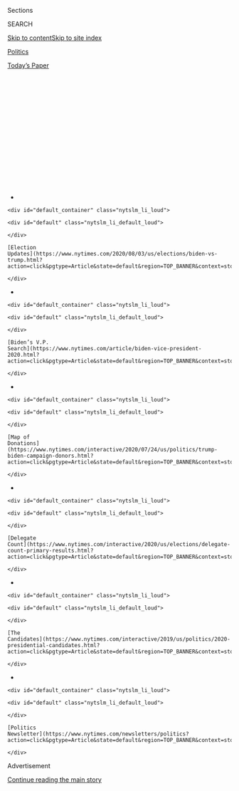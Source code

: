 <div id="app">

<div>

<div>

<div>

<div class="NYTAppHideMasthead css-1q2w90k e1suatyy0">

<div class="section css-ui9rw0 e1suatyy2">

<div class="css-eph4ug er09x8g0">

<div class="css-6n7j50">

</div>

<span class="css-1dv1kvn">Sections</span>

<div class="css-10488qs">

<span class="css-1dv1kvn">SEARCH</span>

</div>

[Skip to content](#site-content)[Skip to site
index](#site-index)

</div>

<div id="masthead-section-label" class="css-1wr3we4 eaxe0e00">

[Politics](https://www.nytimes.com/section/politics)

</div>

<div class="css-10698na e1huz5gh0">

</div>

</div>

<div id="masthead-bar-one" class="section hasLinks css-15hmgas e1csuq9d3">

<div class="css-uqyvli e1csuq9d0">

</div>

<div class="css-1uqjmks e1csuq9d1">

</div>

<div class="css-9e9ivx">

[](https://myaccount.nytimes.com/auth/login?response_type=cookie&client_id=vi)

</div>

<div class="css-1bvtpon e1csuq9d2">

[Today’s
Paper](https://www.nytimes.com/section/todayspaper)

</div>

</div>

</div>

</div>

<div data-aria-hidden="false">

<div id="site-content" data-role="main">

<div>

<div class="css-1aor85t" style="opacity:0.000000001;z-index:-1;visibility:hidden">

<div class="css-1hqnpie">

<div class="css-epjblv">

<span class="css-17xtcya">[Politics](/section/politics)</span><span class="css-x15j1o">|</span><span class="css-fwqvlz">He
Could Have Seen What Was Coming: Behind Trump’s Failure on the
Virus</span>

</div>

<div class="css-k008qs">

<div class="css-1iwv8en">

<span class="css-18z7m18"></span>

<div>

</div>

</div>

<span class="css-1n6z4y">https://nyti.ms/3ceNp5H</span>

<div class="css-1705lsu">

<div class="css-4xjgmj">

<div class="css-4skfbu" data-role="toolbar" data-aria-label="Social Media Share buttons, Save button, and Comments Panel with current comment count" data-testid="share-tools">

  - 
  - 
  - 
  - 
    
    <div class="css-6n7j50">
    
    </div>

  - 
  - 

</div>

</div>

</div>

</div>

</div>

</div>

<div id="NYT_TOP_BANNER_REGION" class="css-13pd83m">

<div>

<div id="styln-elections-notifications-menu" class="section interactive-content interactive-size-medium css-1edisqu">

<div class="css-17ih8de interactive-body">

<div class="nytslm_innerContainer" data-aria-live="polite">

<div class="nytslm_title">

</div>

  - 
    
    <div id="default_container" class="nytslm_li_loud">
    
    <div id="default" class="nytslm_li_default_loud">
    
    </div>
    
    [Election
    Updates](https://www.nytimes.com/2020/08/03/us/elections/biden-vs-trump.html?action=click&pgtype=Article&state=default&region=TOP_BANNER&context=storylines_menu)
    
    </div>

  - 
    
    <div id="default_container" class="nytslm_li_loud">
    
    <div id="default" class="nytslm_li_default_loud">
    
    </div>
    
    [Biden’s V.P.
    Search](https://www.nytimes.com/article/biden-vice-president-2020.html?action=click&pgtype=Article&state=default&region=TOP_BANNER&context=storylines_menu)
    
    </div>

  - 
    
    <div id="default_container" class="nytslm_li_loud">
    
    <div id="default" class="nytslm_li_default_loud">
    
    </div>
    
    [Map of
    Donations](https://www.nytimes.com/interactive/2020/07/24/us/politics/trump-biden-campaign-donors.html?action=click&pgtype=Article&state=default&region=TOP_BANNER&context=storylines_menu)
    
    </div>

  - 
    
    <div id="default_container" class="nytslm_li_loud">
    
    <div id="default" class="nytslm_li_default_loud">
    
    </div>
    
    [Delegate
    Count](https://www.nytimes.com/interactive/2020/us/elections/delegate-count-primary-results.html?action=click&pgtype=Article&state=default&region=TOP_BANNER&context=storylines_menu)
    
    </div>

  - 
    
    <div id="default_container" class="nytslm_li_loud">
    
    <div id="default" class="nytslm_li_default_loud">
    
    </div>
    
    [The
    Candidates](https://www.nytimes.com/interactive/2019/us/politics/2020-presidential-candidates.html?action=click&pgtype=Article&state=default&region=TOP_BANNER&context=storylines_menu)
    
    </div>

  - 
    
    <div id="default_container" class="nytslm_li_loud">
    
    <div id="default" class="nytslm_li_default_loud">
    
    </div>
    
    [Politics
    Newsletter](https://www.nytimes.com/newsletters/politics?action=click&pgtype=Article&state=default&region=TOP_BANNER&context=storylines_menu)
    
    </div>

</div>

</div>

</div>

</div>

</div>

<div id="top-wrapper" class="css-1sy8kpn">

<div id="top-slug" class="css-l9onyx">

Advertisement

</div>

[Continue reading the main
story](#after-top)

<div class="ad top-wrapper" style="text-align:center;height:100%;display:block;min-height:250px">

<div id="top" class="place-ad" data-position="top" data-size-key="top">

</div>

</div>

<div id="after-top">

</div>

</div>

<div>

<div id="sponsor-wrapper" class="css-1hyfx7x">

<div id="sponsor-slug" class="css-19vbshk">

Supported by

</div>

[Continue reading the main
story](#after-sponsor)

<div id="sponsor" class="ad sponsor-wrapper" style="text-align:center;height:100%;display:block">

</div>

<div id="after-sponsor">

</div>

</div>

<div class="css-186x18t">

</div>

<div class="css-1vkm6nb ehdk2mb0">

# He Could Have Seen What Was Coming: Behind Trump’s Failure on the Virus

</div>

An examination reveals the president was warned about the potential for
a pandemic but that internal divisions, lack of planning and his faith
in his own instincts led to a halting response.

<div class="css-79elbk" data-testid="photoviewer-wrapper">

<div class="css-z3e15g" data-testid="photoviewer-wrapper-hidden">

</div>

<div class="css-1a48zt4 ehw59r15" data-testid="photoviewer-children">

![<span class="css-16f3y1r e13ogyst0" data-aria-hidden="true">“Nobody
knew there would be a pandemic or epidemic of this proportion,”
President Trump said last month. He has repeatedly said that no one
could have seen the effects of the coronavirus
coming.</span><span class="css-cnj6d5 e1z0qqy90" itemprop="copyrightHolder"><span class="css-1ly73wi e1tej78p0">Credit...</span><span><span>Erin
Schaff/The New York
Times</span></span></span>](https://static01.nyt.com/images/2020/04/12/us/politics/12dc-virus-reconstruct1/12dc-virus-reconstruct1-articleLarge-v2.jpg?quality=75&auto=webp&disable=upscale)

</div>

</div>

<div class="css-18e8msd">

<div class="css-otjvjh epjyd6m0">

<div class="css-hk0fp2 ey68jwv0" data-aria-hidden="true">

[![Eric
Lipton](https://static01.nyt.com/images/2018/12/06/multimedia/author-eric-lipton/author-eric-lipton-thumbLarge.png
"Eric Lipton")](https://www.nytimes.com/by/eric-lipton)[![David E.
Sanger](https://static01.nyt.com/images/2018/10/03/multimedia/author-david-e-sanger/author-david-e-sanger-thumbLarge.png
"David E. Sanger")](https://www.nytimes.com/by/david-e-sanger)[![Maggie
Haberman](https://static01.nyt.com/images/2018/07/12/multimedia/author-maggie-haberman/author-maggie-haberman-thumbLarge.png
"Maggie Haberman")](https://www.nytimes.com/by/maggie-haberman)[![Michael
D.
Shear](https://static01.nyt.com/images/2018/06/13/multimedia/author-michael-d-shear/author-michael-d-shear-thumbLarge-v2.png
"Michael D. Shear")](https://www.nytimes.com/by/michael-d-shear)[![Mark
Mazzetti](https://static01.nyt.com/images/2018/07/12/multimedia/author-Mark-Mazzetti/author-Mark-Mazzetti-thumbLarge-v4.png
"Mark Mazzetti")](https://www.nytimes.com/by/mark-mazzetti)[![Julian E.
Barnes](https://static01.nyt.com/images/2019/12/13/reader-center/author-julian-barnes/author-julian-barnes-thumbLarge.png
"Julian E. Barnes")](https://www.nytimes.com/by/julian-e-barnes)

</div>

<div class="css-1baulvz">

By [<span class="css-1baulvz" itemprop="name">Eric
Lipton</span>](https://www.nytimes.com/by/eric-lipton),
[<span class="css-1baulvz" itemprop="name">David E.
Sanger</span>](https://www.nytimes.com/by/david-e-sanger),
[<span class="css-1baulvz" itemprop="name">Maggie
Haberman</span>](https://www.nytimes.com/by/maggie-haberman),
[<span class="css-1baulvz" itemprop="name">Michael D.
Shear</span>](https://www.nytimes.com/by/michael-d-shear),
[<span class="css-1baulvz" itemprop="name">Mark
Mazzetti</span>](https://www.nytimes.com/by/mark-mazzetti) and
[<span class="css-1baulvz last-byline" itemprop="name">Julian E.
Barnes</span>](https://www.nytimes.com/by/julian-e-barnes)

</div>

</div>

  - 
    
    <div class="css-ld3wwf e16638kd2">
    
    Published April 11, 2020Updated May 4,
    2020
    
    </div>

  - 
    
    <div class="css-4xjgmj">
    
    <div class="css-pvvomx" data-role="toolbar" data-aria-label="Social Media Share buttons, Save button, and Comments Panel with current comment count" data-testid="share-tools">
    
      - 
      - 
      - 
      - 
        
        <div class="css-6n7j50">
        
        </div>
    
      - 
      - 
    
    </div>
    
    </div>

</div>

<div class="css-mdjrty">

[阅读简体中文版](https://cn.nytimes.com/usa/20200413/coronavirus-trump-response/ "Read in Simplified Chinese")[閱讀繁體中文版](https://cn.nytimes.com/usa/20200413/coronavirus-trump-response/zh-hant/ "Read in Traditional Chinese")

</div>

</div>

<div class="section meteredContent css-1r7ky0e" name="articleBody" itemprop="articleBody">

<div class="audioFigureHeading">

### Listen to This Article

<span class="css-16qbtva">Audio Recording by Audm</span>

</div>

<div class="css-qe9gm7">

<div>

</div>

</div>

<div class="css-1fanzo5 StoryBodyCompanionColumn">

<div class="css-53u6y8">

*To hear more audio stories from publishers, like The New York Times,
download* [*Audm for iPhone or
Android*](https://www.audm.com/?utm_source=nyt&utm_medium=embed&utm_campaign=trumps_failure_virus)*.*

WASHINGTON — “Any way you cut it, this is going to be bad,” a senior
medical adviser at the Department of Veterans Affairs, Dr. Carter
Mecher, wrote on the night of Jan. 28, in an email to a group of public
health experts scattered around the government and universities. “The
projected size of the outbreak already seems hard to believe.”

A week after the first
[coronavirus](https://www.nytimes.com/2020/05/04/us/politics/trump-coronavirus-death-toll.html)
case had been identified in the United States, and six long weeks before
[President
Trump](https://www.nytimes.com/2020/05/04/us/politics/trump-coronavirus-death-toll.html)
finally took aggressive action to confront the danger the nation was
facing — a pandemic that is now forecast to take tens of thousands of
American lives — Dr. Mecher was urging the upper ranks of the nation’s
public health bureaucracy to wake up and prepare for the possibility of
far more drastic action.

“You guys made fun of me screaming to close the schools,” he wrote to
[the group, which called itself “Red
Dawn,”](https://int.nyt.com/data/documenthelper/6879-2020-covid-19-red-dawn-rising/66f590d5cd41e11bea0f/optimized/full.pdf#page=1)
an inside joke based on the 1984 movie about a band of Americans [trying
to save the country after a foreign
invasion.](https://www.youtube.com/watch?v=mRTzUHmx9ZA) “Now I’m
screaming, close the colleges and universities.”

His was hardly a lone voice. Throughout January, as Mr. Trump repeatedly
played down the seriousness of the virus and focused on other issues, an
array of figures inside his government — from top White House advisers
to experts deep in the cabinet departments and intelligence agencies —
identified the threat, sounded alarms and made clear the need for
aggressive action.

</div>

</div>

<div class="css-1fanzo5 StoryBodyCompanionColumn">

<div class="css-53u6y8">

The president, though, was slow to absorb the scale of the risk and to
act accordingly, focusing instead on controlling the message, protecting
gains in the economy and batting away warnings from senior officials. It
was a problem, he said, that had come out of nowhere and could not have
been foreseen.

</div>

</div>

<div>

</div>

<div class="css-1fanzo5 StoryBodyCompanionColumn">

<div class="css-53u6y8">

Even after Mr. Trump took his first concrete action at the end of
January — [limiting travel from
China](https://www.nytimes.com/2020/01/31/business/china-travel-coronavirus.html)
— public health often had to compete with economic and political
considerations in internal debates, slowing the path toward belated
decisions to seek more money from Congress, obtain necessary supplies,
address shortfalls in testing and ultimately move to keep much of the
nation at home.

Unfolding as it did in the wake of his impeachment by the House and in
the midst of his Senate trial, Mr. Trump’s response was colored by his
suspicion of and disdain for what he viewed as the “Deep State” — the
very people in his government whose expertise and long experience might
have guided him more quickly toward steps that would slow the virus, and
likely save lives.

Decision-making was also complicated by a long-running dispute inside
the administration over how to deal with China. The virus at first took
a back seat to a desire not to upset Beijing during trade talks, but
later the impulse to score points against Beijing left the world’s two
leading powers further divided as they confronted one of the first truly
global threats of the 21st century.

</div>

</div>

<div class="css-1fanzo5 StoryBodyCompanionColumn">

<div class="css-53u6y8">

The shortcomings of Mr. Trump’s performance have played out with
remarkable transparency as part of his daily effort to dominate
television screens and the national conversation.

But dozens of interviews with current and former officials and a review
of emails and other records revealed many previously unreported details
and a fuller picture of the roots and extent of his halting response as
the deadly virus spread:

  - The National Security Council office responsible for tracking
    pandemics received intelligence reports in early January predicting
    the spread of the virus to the United States, and within weeks was
    raising options like keeping Americans home from work and shutting
    down cities the size of Chicago. Mr. Trump would avoid such steps
    until March.

  - Despite Mr. Trump’s
    [denial](https://www.whitehouse.gov/briefings-statements/remarks-president-trump-vice-president-pence-members-coronavirus-task-force-press-briefing-april-7-2020/)
    weeks later, he was told at the time about a Jan. 29
    [memo](https://www.nytimes.com/2020/04/06/us/politics/navarro-warning-trump-coronavirus.html)
    produced by his trade adviser, Peter Navarro, laying out in striking
    detail the potential risks of a
    [coronavirus](https://www.nytimes.com/2020/04/14/us/politics/trump-authority.html)
    pandemic: as many as half a million deaths and trillions of dollars
    in economic losses.

  - The health and human services secretary, Alex M. Azar II, directly
    warned Mr. Trump of the possibility of a pandemic during a call on
    Jan. 30, the second warning he delivered to the president about the
    virus in two weeks. The president, who was on Air Force One while
    traveling for appearances in the Midwest, responded that Mr. Azar
    was being alarmist.

  - Mr. Azar publicly
    [announced](https://www.cidrap.umn.edu/news-perspective/2020/02/cdc-flu-surveillance-system-enlisted-hunt-covid-19-cases)
    in February that the government was establishing a “surveillance”
    system in five American cities to measure the spread of the virus
    and enable experts to project the next hot spots. It was delayed for
    weeks. The slow start of that plan, on top of the well-documented
    [failures to develop the nation’s testing
    capacity](https://www.nytimes.com/2020/03/28/us/testing-coronavirus-pandemic.html),
    left administration officials with almost no insight into how
    rapidly the virus was spreading. “We were flying the plane with no
    instruments,” one official said.

  - By the third week in February, the administration’s top public
    health experts concluded they should recommend to Mr. Trump a new
    approach that would include warning the American people of the risks
    and urging steps like social distancing and staying home from work.
    But the White House focused instead on messaging and crucial
    additional weeks went by before their views were reluctantly
    accepted by the president — time when the virus spread largely
    unimpeded.

When Mr. Trump finally [agreed in
mid-March](https://www.nytimes.com/2020/03/16/health/coronavirus-social-distancing-crowd-size.html)
to recommend social distancing across the country, effectively bringing
much of the economy to a halt, he seemed shellshocked and deflated to
some of his closest associates. One described him as “subdued” and
“baffled” by how the crisis had played out. An economy that he had
wagered his re-election on was suddenly in shambles.

He only regained his swagger, the associate said, from conducting his
daily White House briefings, at which he often seeks to rewrite the
history of the past several months. He declared at one point that he
[“felt it was a pandemic long before it was called a
pandemic,”](https://www.nytimes.com/2020/03/17/us/politics/trump-coronavirus.html)
and insisted at another that he had to be a [“cheerleader for the
country,”](https://www.whitehouse.gov/briefings-statements/remarks-president-trump-vice-president-pence-members-coronavirus-task-force-press-briefing-15/)
as if that explained why he failed to prepare the public for what was
coming.

Mr. Trump’s allies and some administration officials say the criticism
has been unfair. The Chinese government misled other governments, they
say. And they insist that the president was either not getting proper
information, or the people around him weren’t conveying the urgency of
the threat. In some cases, they argue, the specific officials he was
hearing from had been discredited in his eyes, but once the right
information got to him through other channels, he made the right calls.

“While the media and Democrats refused to seriously acknowledge this
virus in January and February, President Trump took bold action to
protect Americans and unleash the full power of the federal government
to curb the spread of the virus, expand testing capacities and expedite
vaccine development even when we had no true idea the level of
transmission or asymptomatic spread,” said Judd Deere, a White House
spokesman.

There were key turning points along the way, opportunities for Mr. Trump
to get ahead of the virus rather than just chase it. There were internal
debates that presented him with stark choices, and moments when he could
have chosen to ask deeper questions and learn more. How he handled them
may shape his re-election campaign. They will certainly shape his
legacy.

## The Containment Illusion

*By the last week of February, it was clear to the administration’s
public health team that schools and businesses in hot spots would have
to close. But in the turbulence of the Trump White House, it took three
more weeks to persuade the president that failure to act quickly to
control the spread of the virus would have dire consequences.*

</div>

</div>

<div class="css-1fanzo5 StoryBodyCompanionColumn">

<div class="css-53u6y8">

When Dr. Robert Kadlec, the top disaster response official at the Health
and Human Services Department, convened the White House coronavirus task
force on Feb. 21, his agenda was urgent. There were deep cracks in the
administration’s strategy for keeping the virus out of the United
States. They were going to have to lock down the country to prevent it
from spreading. The question was: When?

</div>

</div>

<div class="css-79elbk" data-testid="photoviewer-wrapper">

<div class="css-z3e15g" data-testid="photoviewer-wrapper-hidden">

</div>

<div class="css-1a48zt4 ehw59r15" data-testid="photoviewer-children">

![<span class="css-16f3y1r e13ogyst0" data-aria-hidden="true">Dr. Robert
Kadlec with the Department of Health and Human Services ran an exercise
with the White House Task Force in February that helped convince some in
the administration to push for taking more urgent action against the
virus.</span><span class="css-cnj6d5 e1z0qqy90" itemprop="copyrightHolder"><span class="css-1ly73wi e1tej78p0">Credit...</span><span>T.J.
Kirkpatrick for The New York
Times</span></span>](https://static01.nyt.com/images/2020/04/12/us/politics/12dc-virus-reconstruct-kadlec/merlin_170064618_871d4dfd-55ad-4873-996c-95a9e3f4a6b6-articleLarge.jpg?quality=75&auto=webp&disable=upscale)

</div>

</div>

<div class="css-1fanzo5 StoryBodyCompanionColumn">

<div class="css-53u6y8">

There had already been an [alarming spike in new
cases](https://www.nytimes.com/2020/02/21/world/asia/china-coronavirus-iran.html)
around the world and the virus was spreading across the Middle East. It
was becoming apparent that the administration had botched the rollout of
testing to track the virus at home, and a smaller-scale surveillance
program intended to piggyback on a federal flu tracking system had also
been stillborn.

In Washington, the president was not worried,
[predicting](https://factba.se/transcript/donald-trump-speech-kag-rally-manchester-new-hampshire-february-10-2020)
that by April, “when it gets a little warmer, it miraculously goes
away.” His White House had yet to ask Congress for additional funding
to prepare for the potential cost of wide-scale infection across the
country, and health care providers were growing increasingly nervous
about the availability of masks, ventilators and other equipment.

What Mr. Trump decided to do next could dramatically shape the course of
the pandemic — and how many people would get sick and die.

With that in mind, the task force had gathered for a tabletop exercise —
a real-time version of a full-scale war gaming of a flu pandemic the
administration had run the previous year. [That earlier
exercise](https://www.nytimes.com/2020/03/19/us/politics/trump-coronavirus-outbreak.html),
also conducted by Mr. Kadlec and called “Crimson Contagion,”
[predicted 110 million
infections](https://int.nyt.com/data/documenthelper/6824-2019-10-key-findings-and-after/05bd797500ea55be0724/optimized/full.pdf#page=18),
7.7 million hospitalizations and 586,000 deaths following a hypothetical
outbreak that started in China.

Facing the likelihood of a real pandemic, the group needed to decide
when to abandon “containment” — the effort to keep the virus outside the
U.S. and to isolate anyone who gets infected — and embrace “mitigation”
to thwart the spread of the virus inside the country until a vaccine
becomes available.

</div>

</div>

<div class="css-1fanzo5 StoryBodyCompanionColumn">

<div class="css-53u6y8">

Among the questions on the agenda, which was reviewed by The New York
Times, was when the department’s secretary, Mr. Azar, should recommend
that Mr. Trump take textbook mitigation measures “such as school
dismissals and cancellations of mass gatherings,” which had been
identified as the next appropriate step in [a Bush-era pandemic
plan](https://www.cdc.gov/flu/pandemic-resources/pdf/community_mitigation-sm.pdf).

The exercise was sobering. The group — including Dr. Anthony S. Fauci of
the National Institutes of Health; Dr. Robert R. Redfield of the Centers
for Disease Control and Prevention, and Mr. Azar, who at that stage was
leading the White House Task Force — concluded they would soon need to
move toward aggressive social distancing, even at the risk of severe
disruption to the nation’s economy and the daily lives of millions of
Americans.

</div>

</div>

<div class="css-79elbk" data-testid="photoviewer-wrapper">

<div class="css-z3e15g" data-testid="photoviewer-wrapper-hidden">

</div>

<div class="css-1a48zt4 ehw59r15" data-testid="photoviewer-children">

<div class="css-1xdhyk6 erfvjey0">

<span class="css-1ly73wi e1tej78p0">Image</span>

<div class="css-zjzyr8">

<div data-testid="lazyimage-container" style="height:257.77777777777777px">

</div>

</div>

</div>

<span class="css-16f3y1r e13ogyst0" data-aria-hidden="true">The
president urged social distancing in mid-March but almost immediately
began talking about reopening the
economy.</span><span class="css-cnj6d5 e1z0qqy90" itemprop="copyrightHolder"><span class="css-1ly73wi e1tej78p0">Credit...</span><span>Andrew
Seng for The New York Times</span></span>

</div>

</div>

<div class="css-1fanzo5 StoryBodyCompanionColumn">

<div class="css-53u6y8">

If Dr. Kadlec had any doubts, they were erased two days later, when he
stumbled upon an email from a researcher at the Georgia
Institute of Technology, who was among the group of academics,
government physicians and infectious diseases doctors who had spent
weeks tracking the outbreak in the Red Dawn email
chain.

<div id="NYT_MAIN_CONTENT_1_REGION" class="css-9tf9ac">

<div>

<div id="styln-nfldraft-updates-block" class="section interactive-content interactive-size-medium css-1ftcdic">

<div class="css-17ih8de interactive-body">

<div id="styln-briefing-block" data-asset-id="">

<div class="briefing-block-header-section">

# [Latest Updates: 2020 Election](https://www.nytimes.com/2020/08/03/us/elections/biden-vs-trump.html?action=click&pgtype=Article&state=default&region=MAIN_CONTENT_1&context=storylines_live_updates)

<div class="briefing-block-ts">

Updated 2020-08-04T01:23:51.312Z

</div>

</div>

  - [Trump assails mail-in voting anew, citing delays in declaring a
    winner in a New York congressional
    primary.](https://www.nytimes.com/2020/08/03/us/elections/biden-vs-trump.html?action=click&pgtype=Article&state=default&region=MAIN_CONTENT_1&context=storylines_live_updates#link-6494b448)
  - [Obama issues his first slate of 2020
    endorsements.](https://www.nytimes.com/2020/08/03/us/elections/biden-vs-trump.html?action=click&pgtype=Article&state=default&region=MAIN_CONTENT_1&context=storylines_live_updates#link-3de249e6)
  - [In a big shift, Trump is now encouraging mask-wearing in campaign
    emails.](https://www.nytimes.com/2020/08/03/us/elections/biden-vs-trump.html?action=click&pgtype=Article&state=default&region=MAIN_CONTENT_1&context=storylines_live_updates#link-54e34d20)

<div class="briefing-block-footer">

<div class="briefing-block-footer-meta">

[See more
updates](https://www.nytimes.com/2020/08/03/us/elections/biden-vs-trump.html?action=click&pgtype=Article&state=default&region=MAIN_CONTENT_1&context=storylines_live_updates)

</div>

</div>

</div>

</div>

</div>

</div>

</div>

A 20-year-old Chinese woman had infected five relatives with the virus
even though she never displayed any symptoms herself. The implication
was grave — apparently healthy people could be unknowingly spreading the
virus — and supported the need to move quickly to mitigation.

“Is this true?\!” Dr. Kadlec wrote back to the researcher. “If so we
have a huge whole on our screening and quarantine effort,” including a
typo where he meant hole. Her response was blunt: “People are carrying
the virus
everywhere.”

</div>

</div>

<div class="css-79elbk" data-testid="photoviewer-wrapper">

<div class="css-z3e15g" data-testid="photoviewer-wrapper-hidden">

</div>

<div class="css-1a48zt4 ehw59r15" data-testid="photoviewer-children">

<div class="css-1xdhyk6 erfvjey0">

<span class="css-1ly73wi e1tej78p0">Image</span>

<div class="css-zjzyr8">

<div data-testid="lazyimage-container" style="height:167.55555555555557px">

</div>

</div>

</div>

</div>

</div>

<div class="css-1fanzo5 StoryBodyCompanionColumn">

<div class="css-53u6y8">

The following day, Dr. Kadlec and the others decided to present Mr.
Trump with a plan titled “Four Steps to Mitigation,” telling the
president that they needed to begin preparing Americans for a step
rarely taken in United States history.

</div>

</div>

<div class="css-1fanzo5 StoryBodyCompanionColumn">

<div class="css-53u6y8">

But over the next several days, a presidential blowup and internal turf
fights would sidetrack such a move. The focus would shift to messaging
and confident predictions of success rather than publicly calling for a
shift to mitigation.

These final days of February, perhaps more than any other moment during
his tenure in the White House, illustrated Mr. Trump’s inability or
unwillingness to absorb warnings coming at him. He instead reverted to
his traditional political playbook in the midst of a public health
calamity, squandering vital time as the coronavirus spread silently
across the country.

Dr. Kadlec’s group wanted to meet with the president right away, but Mr.
Trump was on a trip to India, so they agreed to make the case to him in
person as soon as he returned two days later. If they could convince him
of the need to shift strategy, they could immediately begin a national
education campaign aimed at preparing the public for the new reality.

A memo dated Feb. 14, prepared in coordination with the National
Security Council and titled “U.S. Government Response to the 2019 Novel
Coronavirus,” documented what more drastic measures would look like,
including: “significantly limiting public gatherings and cancellation of
almost all sporting events, performances, and public and private
meetings that cannot be convened by phone. Consider school closures.
Widespread ‘stay at home’ directives from public and private
organizations with nearly 100% telework for some.”

The memo did not advocate an immediate national shutdown, but said the
targeted use of “quarantine and isolation measures” could be used to
slow the spread in places where “sustained human-to-human transmission”
is evident.

Within 24 hours, before they got a chance to make their presentation to
the president, the plan went awry.

</div>

</div>

<div class="css-1fanzo5 StoryBodyCompanionColumn">

<div class="css-53u6y8">

Mr. Trump was walking up the steps of Air Force One to head home from
India on Feb. 25 when Dr. Nancy Messonnier, the director of the National
Center for Immunization and Respiratory Diseases, [publicly
issued](https://www.cdc.gov/media/releases/2020/t0225-cdc-telebriefing-covid-19.html)
the blunt warning they had all agreed was necessary.

But Dr. Messonnier had jumped the gun. They had not told the president
yet, much less gotten his consent.

On the 18-hour plane ride home, Mr. Trump fumed as he watched the [stock
market
crash](https://www.nytimes.com/2020/02/24/business/stock-market-coronavirus.html)
after Dr. Messonnier’s comments. Furious, he called Mr. Azar when he
landed at around 6 a.m. on Feb. 26, raging that Dr. Messonnier had
scared people unnecessarily. Already on thin ice with the president over
a variety of issues and having overseen the failure to quickly produce
an effective and widely available test, Mr. Azar would soon find his
authority reduced.

The meeting that evening with Mr. Trump to advocate social distancing
was canceled, replaced by a news conference in which the president
announced that the White House response would be put under the command
of Vice President Mike
Pence.

</div>

</div>

<div class="css-79elbk" data-testid="photoviewer-wrapper">

<div class="css-z3e15g" data-testid="photoviewer-wrapper-hidden">

</div>

<div class="css-1a48zt4 ehw59r15" data-testid="photoviewer-children">

<div class="css-1xdhyk6 erfvjey0">

<span class="css-1ly73wi e1tej78p0">Image</span>

<div class="css-zjzyr8">

<div data-testid="lazyimage-container" style="height:257.77777777777777px">

</div>

</div>

</div>

<span class="css-16f3y1r e13ogyst0" data-aria-hidden="true">Vice
President Mike Pence visiting a Walmart distribution center in
Gordonsville, Va. this month. He was put in charge of the coronavirus
task force after Mr. Trump clashed with Alex M. Azar II, the health and
human services
secretary.</span><span class="css-cnj6d5 e1z0qqy90" itemprop="copyrightHolder"><span class="css-1ly73wi e1tej78p0">Credit...</span><span>Anna
Moneymaker/The New York Times</span></span>

</div>

</div>

<div class="css-1fanzo5 StoryBodyCompanionColumn">

<div class="css-53u6y8">

The push to convince Mr. Trump of the need for more assertive action
stalled. With Mr. Pence and his staff in charge, the focus was clear: no
more alarmist messages. Statements and media appearances by health
officials like Dr. Fauci and Dr. Redfield would be coordinated through
Mr. Pence’s office. It would be more than three weeks before Mr. Trump
would announce serious social distancing efforts, a lost period during
which the spread of the virus accelerated rapidly.

Over nearly three weeks from Feb. 26 to March 16, the number of
[confirmed coronavirus
cases](https://www.nytimes.com/interactive/2020/us/coronavirus-us-cases.html#map)
in the United States grew from
[15](https://www.cdc.gov/media/releases/2020/s0226-Covid-19-spread.html)
to 4,226. Since then, nearly half a million Americans have tested
positive for the virus and authorities say hundreds of thousands more
are likely infected.

</div>

</div>

<div class="css-1fanzo5 StoryBodyCompanionColumn">

<div class="css-53u6y8">

## The China Factor

*The earliest warnings about coronavirus got caught in the crosscurrents
of the administration’s internal disputes over China. It was the China
hawks who pushed earliest for a travel ban. But their animosity toward
China also undercut hopes for a more cooperative approach by the world’s
two leading powers to a global crisis.*

It was early January, and the call with a Hong Kong epidemiologist left
Matthew Pottinger rattled.

Mr. Pottinger, the deputy national security adviser and a hawk on China,
took a blunt warning away from the call with the doctor, a longtime
friend: A ferocious, new outbreak that on the surface appeared similar
to the [SARS epidemic
of 2003](https://www.nytimes.com/2003/04/27/world/the-sars-epidemic-the-path-from-china-s-provinces-a-crafty-germ-breaks-out.html)
had emerged in China. It had spread far more quickly than the government
was admitting to, and it wouldn’t be long before it reached other parts
of the
world.

</div>

</div>

<div class="css-79elbk" data-testid="photoviewer-wrapper">

<div class="css-z3e15g" data-testid="photoviewer-wrapper-hidden">

</div>

<div class="css-1a48zt4 ehw59r15" data-testid="photoviewer-children">

<div class="css-1xdhyk6 erfvjey0">

<span class="css-1ly73wi e1tej78p0">Image</span>

<div class="css-zjzyr8">

<div data-testid="lazyimage-container" style="height:257.77777777777777px">

</div>

</div>

</div>

<span class="css-16f3y1r e13ogyst0" data-aria-hidden="true">Matthew
Pottinger, left, the deputy national security adviser, was among those
in the administration who pushed for imposing limits on travel from
China.</span><span class="css-cnj6d5 e1z0qqy90" itemprop="copyrightHolder"><span class="css-1ly73wi e1tej78p0">Credit...</span><span>Andrew
Harnik/Associated Press</span></span>

</div>

</div>

<div class="css-1fanzo5 StoryBodyCompanionColumn">

<div class="css-53u6y8">

Mr. Pottinger had worked as a Wall Street Journal correspondent in Hong
Kong during the SARS epidemic, and was still scarred by his experience
documenting the death spread by that highly contagious virus.

Now, seventeen years later, his friend had a blunt message: You need to
be ready. The virus, he warned, which originated in the city of Wuhan,
was being transmitted by people who were showing no symptoms — an
insight that American health officials had not yet accepted. Mr.
Pottinger declined through a spokesman to comment.

It was one of the earliest warnings to the White House, and it echoed
the intelligence reports making their way to the National Security
Council. While most of the early assessments from the C.I.A. had little
more information than was available publicly, some of the more
specialized corners of the intelligence world were producing
sophisticated and chilling warnings.

In a report to the director of national intelligence, the State
Department’s epidemiologist wrote in early January that the virus was
likely to spread across the globe, and warned that the coronavirus could
develop into a pandemic. Working independently, a small outpost of the
Defense Intelligence Agency, the National Center for Medical
Intelligence, came to the same conclusion. Within weeks after getting
initial information about the virus early in the year, biodefense
experts inside the National Security Council, looking at what was
happening in Wuhan, started urging officials to think about what would
be needed to quarantine a city the size of
Chicago.

</div>

</div>

<div class="css-79elbk" data-testid="photoviewer-wrapper">

<div class="css-z3e15g" data-testid="photoviewer-wrapper-hidden">

</div>

<div class="css-1a48zt4 ehw59r15" data-testid="photoviewer-children">

<div class="css-1xdhyk6 erfvjey0">

<span class="css-1ly73wi e1tej78p0">Image</span>

<div class="css-zjzyr8">

<div data-testid="lazyimage-container" style="height:257.77777777777777px">

</div>

</div>

</div>

<span class="css-16f3y1r e13ogyst0" data-aria-hidden="true">An I.C.U.
ward at Papa Giovanni XXIII hospital in Bergamo, Italy last month where
critical Covid-19 patients were
hospitalized.</span><span class="css-cnj6d5 e1z0qqy90" itemprop="copyrightHolder"><span class="css-1ly73wi e1tej78p0">Credit...</span><span>Fabio
Bucciarelli for The New York Times</span></span>

</div>

</div>

<div class="css-1fanzo5 StoryBodyCompanionColumn">

<div class="css-53u6y8">

By mid-January there was growing evidence of the virus spreading outside
China. Mr. Pottinger began convening daily meetings about the
coronavirus. He alerted his boss, Robert C. O’Brien, the national
security adviser.

The early alarms sounded by Mr. Pottinger and other China hawks were
freighted with ideology — including a push to publicly blame China that
critics in the administration say was a distraction as the coronavirus
spread to Western Europe and eventually the United States.

And they ran into opposition from Mr. Trump’s economic advisers, who
worried a tough approach toward China could scuttle a trade deal that
was a pillar of Mr. Trump’s re-election campaign.

With his skeptical — some might even say conspiratorial — view of
China’s ruling Communist Party, Mr. Pottinger initially suspected that
President Xi Jinping’s government was keeping a dark secret: that the
virus may have originated in one of the laboratories in Wuhan studying
deadly pathogens. In his view, it might have even been a deadly accident
unleashed on an unsuspecting Chinese population.

During meetings and telephone calls, Mr. Pottinger asked intelligence
agencies — including officers at the C.I.A. working on Asia and on
weapons of mass destruction — to search for evidence that might bolster
his theory.

They didn’t have any evidence. Intelligence agencies did not detect any
alarm inside the Chinese government that analysts presumed would
accompany the accidental leak of a deadly virus from a government
laboratory. But Mr. Pottinger continued to believe the coronavirus
problem was far worse than the Chinese were acknowledging. Inside the
West Wing, the director of the Domestic Policy Council, Joe Grogan, also
tried to sound alarms that the threat from China was growing.

</div>

</div>

<div class="css-1fanzo5 StoryBodyCompanionColumn">

<div class="css-53u6y8">

Mr. Pottinger, backed by Mr. O’Brien, became one of the driving forces
of a campaign in the final weeks of January to convince Mr. Trump to
impose limits on travel from China — the first substantive step taken to
impede the spread of the virus and one that the president has repeatedly
cited as evidence that he was on top of the problem.

In addition to the opposition from the economic team, Mr. Pottinger and
his allies among the China hawks had to overcome initial skepticism from
the administration’s public health
experts.

</div>

</div>

<div class="css-79elbk" data-testid="photoviewer-wrapper">

<div class="css-z3e15g" data-testid="photoviewer-wrapper-hidden">

</div>

<div class="css-1a48zt4 ehw59r15" data-testid="photoviewer-children">

<div class="css-1xdhyk6 erfvjey0">

<span class="css-1ly73wi e1tej78p0">Image</span>

<div class="css-zjzyr8">

<div data-testid="lazyimage-container" style="height:257.77777777777777px">

</div>

</div>

</div>

<span class="css-16f3y1r e13ogyst0" data-aria-hidden="true">Dr. Anthony
Fauci and Dr. Robert Redfield, two leading members of the
administration’s public health team, were ready to back a shift in
administration strategy by late
February.</span><span class="css-cnj6d5 e1z0qqy90" itemprop="copyrightHolder"><span class="css-1ly73wi e1tej78p0">Credit...</span><span>Pete
Marovich for The New York Times</span></span>

</div>

</div>

<div class="css-1fanzo5 StoryBodyCompanionColumn">

<div class="css-53u6y8">

Travel restrictions were usually counterproductive to managing
biological outbreaks because they prevented doctors and other
much-needed medical help from easily getting to the affected areas, the
health officials said. And such bans often cause infected people to
flee, spreading the disease further.

But on the morning of Jan. 30, Mr. Azar got a call from Dr. Fauci, Dr.
Redfield and others saying they had changed their minds. The World
Health Organization had [declared a global public health
emergency](https://www.who.int/news-room/detail/30-01-2020-statement-on-the-second-meeting-of-the-international-health-regulations-\(2005\)-emergency-committee-regarding-the-outbreak-of-novel-coronavirus-\(2019-ncov\))
and American officials had discovered the[first confirmed
case](https://www.cdc.gov/media/releases/2020/p0130-coronavirus-spread.html)
of person-to-person transmission inside the United States.

The economic team, led by Treasury Secretary Steven Mnuchin, continued
to argue that there were big risks in taking a provocative step toward
China and moving to curb global travel. After a debate, Mr. Trump came
down on the side of the hawks and the public health team. The limits on
travel from China were publicly [announced on
Jan. 31](https://www.whitehouse.gov/presidential-actions/proclamation-suspension-entry-immigrants-nonimmigrants-persons-pose-risk-transmitting-2019-novel-coronavirus/).

</div>

</div>

<div class="css-79elbk" data-testid="photoviewer-wrapper">

<div class="css-z3e15g" data-testid="photoviewer-wrapper-hidden">

</div>

<div class="css-1a48zt4 ehw59r15" data-testid="photoviewer-children">

<div class="css-1xdhyk6 erfvjey0">

<span class="css-1ly73wi e1tej78p0">Image</span>

<div class="css-zjzyr8">

<div data-testid="lazyimage-container" style="height:133.4px">

</div>

</div>

</div>

<span class="css-16f3y1r e13ogyst0" data-aria-hidden="true">Email sent
among federal government physicians and former senior pandemic advisers
by Dr. James Lawler, an infectious diseases specialist and public health
expert at the University of Nebraska Medical Center.</span>

</div>

</div>

<div class="css-1fanzo5 StoryBodyCompanionColumn">

<div class="css-53u6y8">

Still, Mr. Trump and other senior officials were wary of further
upsetting Beijing. Besides the concerns about the impact on the trade
deal, they knew that an escalating confrontation was risky because the
United States relies heavily on China for pharmaceuticals and the kinds
of protective equipment most needed to combat the coronavirus.

But the hawks kept pushing in February to take a critical stance toward
China amid the growing crisis. Mr. Pottinger and others — including
aides to Secretary of State Mike Pompeo — pressed for government
statements to use the term “Wuhan Virus.”

Mr. Pompeo tried to hammer the anti-China message at every turn,
eventually even urging leaders of the Group of 7 industrialized
countries to use “Wuhan virus” in a joint statement.

Others, including aides to **** Mr. Pence, resisted taking a hard public
line, believing that angering Beijing might lead the Chinese government
to withhold medical supplies, pharmaceuticals and any scientific
research that might ultimately lead to a
vaccine.

</div>

</div>

<div class="css-79elbk" data-testid="photoviewer-wrapper">

<div class="css-z3e15g" data-testid="photoviewer-wrapper-hidden">

</div>

<div class="css-1a48zt4 ehw59r15" data-testid="photoviewer-children">

<div class="css-1xdhyk6 erfvjey0">

<span class="css-1ly73wi e1tej78p0">Image</span>

<div class="css-zjzyr8">

<div data-testid="lazyimage-container" style="height:257.77777777777777px">

</div>

</div>

</div>

<span class="css-16f3y1r e13ogyst0" data-aria-hidden="true">A temporary
hospital for Covid-19 patients in Wuhan, China, where the virus
originated. Crosscurrents in the administration’s China policy
complicated its response to the
outbreak.</span><span class="css-cnj6d5 e1z0qqy90" itemprop="copyrightHolder"><span class="css-1ly73wi e1tej78p0">Credit...</span><span>Chinatopix,
via Associated Press</span></span>

</div>

</div>

<div class="css-1fanzo5 StoryBodyCompanionColumn">

<div class="css-53u6y8">

Mr. Trump took a conciliatory approach through the middle of March,
praising the job Mr. Xi was doing.

That changed abruptly, when aides informed Mr. Trump that a Chinese
Foreign Ministry spokesman had publicly spun a new conspiracy about the
origins of Covid-19: that it was brought to China by U.S. Army personnel
who visited the country last October.

</div>

</div>

<div class="css-1fanzo5 StoryBodyCompanionColumn">

<div class="css-53u6y8">

Mr. Trump was furious, and he took to his favorite platform to broadcast
a new message. On March 16, he [wrote on
Twitter](https://twitter.com/realDonaldTrump/status/1239685852093169664?ref_src=twsrc%5Etfw%7Ctwcamp%5Etweetembed%7Ctwterm%5E1239685852093169664&ref_url=https%3A%2F%2Fwww.bloomberg.com%2Fnews%2Farticles%2F2020-03-17%2Ftrump-s-chinese-virus-tweet-adds-fuel-to-fire-with-beijing)
that “the United States will be powerfully supporting those industries,
like Airlines and others, that are particularly affected by the Chinese
Virus.”

Mr. Trump’s decision to escalate the war of words undercut any remaining
possibility of broad cooperation between the governments to address a
global threat. It remains to be seen whether that mutual suspicion will
spill over into efforts to develop treatments or vaccines, both areas
where the two nations are now competing.

One immediate result was a free-for-all across the United States, with
state and local governments and hospitals bidding on the open market for
scarce but essential Chinese-made products. When the state of
Massachusetts managed to procure 1.2 million masks, it fell to the owner
of the New England Patriots, Robert K. Kraft, a Trump ally, to cut
through extensive red tape on both sides of the Pacific to [send his own
plane to pick them
up.](https://www.nytimes.com/aponline/2020/04/02/sports/football/ap-fbn-patriots-masks-assist.html)

## The Consequences of Chaos

*The chaotic culture of the Trump White House contributed to the crisis.
A lack of planning and a failure to execute, combined with the
president’s focus on the news cycle and his preference for following
his gut rather than the data cost time, and perhaps lives.*

Inside the West Wing, Mr. Navarro, Mr. Trump’s trade adviser, was widely
seen as quick-tempered, self-important and prone to butting in. He is
among the most outspoken of China hawks and in late January was clashing
with the administration’s health experts over limiting travel from
China.

</div>

</div>

<div class="css-79elbk" data-testid="photoviewer-wrapper">

<div class="css-z3e15g" data-testid="photoviewer-wrapper-hidden">

</div>

<div class="css-1a48zt4 ehw59r15" data-testid="photoviewer-children">

<div class="css-1xdhyk6 erfvjey0">

<span class="css-1ly73wi e1tej78p0">Image</span>

<div class="css-zjzyr8">

<div data-testid="lazyimage-container" style="height:259.7111111111111px">

</div>

</div>

</div>

<span class="css-16f3y1r e13ogyst0" data-aria-hidden="true">Peter
Navarro, Mr. Trump’s trade adviser, warned that a pandemic could cost
the United States trillions of dollars and put millions of Americans at
risk of illness or
death.</span><span class="css-cnj6d5 e1z0qqy90" itemprop="copyrightHolder"><span class="css-1ly73wi e1tej78p0">Credit...</span><span>Doug
Mills/The New York Times</span></span>

</div>

</div>

<div class="css-1fanzo5 StoryBodyCompanionColumn">

<div class="css-53u6y8">

So it elicited eye rolls when, after initially being prevented from
joining the coronavirus task force, he circulated a [memo on
Jan. 29](https://www.nytimes.com/2020/04/06/us/politics/navarro-warning-trump-coronavirus.html)
urging Mr. Trump to impose the travel limits, arguing that failing to
confront the outbreak aggressively could be catastrophic, leading to
hundreds of thousands of deaths and trillions of dollars in economic
losses.

</div>

</div>

<div class="css-1fanzo5 StoryBodyCompanionColumn">

<div class="css-53u6y8">

The uninvited message could not have conflicted more with the
president’s approach at the time of playing down the severity of the
threat. And when aides raised it with Mr. Trump, he responded that he
was unhappy that Mr. Navarro had put his warning in writing.

From the time the virus was first identified as a concern, the
administration’s response was plagued by the rivalries and factionalism
that routinely swirl around Mr. Trump and, along with the president’s
impulsiveness, undercut decision making and policy development.

Faced with the relentless march of a deadly pathogen, the disagreements
and a lack of long-term planning had significant consequences. They
slowed the president’s response and resulted in problems with execution
and planning, including delays in seeking money from Capitol Hill and a
failure to begin broad surveillance testing.

The efforts to shape Mr. Trump’s view of the virus began early in
January, when his focus was elsewhere: the fallout from his [decision to
kill Maj. Gen. Qassim
Suleimani](https://www.nytimes.com/2020/01/03/world/middleeast/iranian-general-qassem-soleimani-killed.html),
Iran’s security mastermind; his push for an [initial trade deal with
China](https://www.nytimes.com/2019/10/11/business/economy/us-china-trade-deal.html);
and his Senate impeachment trial, [which was about to
begin](https://www.nytimes.com/2020/01/21/us/politics/trump.html).

Even after Mr. Azar first briefed him about the potential seriousness of
the virus during a phone call on Jan. 18 while the president [was at
his](https://www.nytimes.com/interactive/2017/04/05/us/politics/tracking-trumps-visits-to-his-branded-properties.html)
Mar-a-Lago resort in Florida, Mr. Trump projected confidence that it
would be a passing problem.

“We have it totally under control,” [he told an
interviewer](https://www.cnbc.com/2020/01/22/cnbc-transcript-president-donald-trump-sits-down-with-cnbcs-joe-kernen-at-the-world-economic-forum-in-davos-switzerland.html)
a few days later while attending the World Economic Forum in
Switzerland. “It’s going to be just fine.”

Back in Washington, voices outside of the White House peppered Mr. Trump
with competing assessments about what he should do and how quickly he
should act.

</div>

</div>

<div class="css-79elbk" data-testid="photoviewer-wrapper">

<div class="css-z3e15g" data-testid="photoviewer-wrapper-hidden">

</div>

<div class="css-1a48zt4 ehw59r15" data-testid="photoviewer-children">

<div class="css-1xdhyk6 erfvjey0">

<span class="css-1ly73wi e1tej78p0">Image</span>

<div class="css-zjzyr8">

<div data-testid="lazyimage-container" style="height:290px">

</div>

</div>

</div>

<span class="css-16f3y1r e13ogyst0" data-aria-hidden="true">Traders at
the New York Stock Exchange on March 9, when stocks suffered their worst
single-day decline in more than a decade. Two days later, Mr. Trump
announced restrictions on travel from
Europe.</span><span class="css-cnj6d5 e1z0qqy90" itemprop="copyrightHolder"><span class="css-1ly73wi e1tej78p0">Credit...</span><span>Ashley
Gilbertson for The New York Times</span></span>

</div>

</div>

<div class="css-1fanzo5 StoryBodyCompanionColumn">

<div class="css-53u6y8">

The efforts to sort out policy behind closed doors were contentious and
sometimes only loosely organized.

That was the case when the National Security Council convened a meeting
on short notice on the afternoon of Jan. 27. The Situation Room was
standing room only, packed with top White House advisers, low-level
staffers, Mr. Trump’s social media guru, and several cabinet
secretaries. There was no checklist about the preparations for a
possible pandemic, which would require intensive testing, rapid
acquisition of protective gear, and perhaps serious limitations on
Americans’ movements.

Instead, after a 20-minute description by Mr. Azar of his department’s
capabilities, the meeting was jolted when Stephen E. Biegun, the newly
installed deputy secretary of state, announced plans to issue a “[level
four](https://travel.state.gov/content/travel/en/traveladvisories/ea/travel-advisory-alert-global-level-4-health-advisory-issue.html)”
travel warning, strongly discouraging Americans from traveling to China.
The room erupted into bickering.

A few days later, on the evening of Jan. 30, Mick Mulvaney, the acting
White House chief of staff at the time, and Mr. Azar called Air Force
One as the president was making the final decision to go ahead with the
restrictions on China travel. Mr. Azar was blunt, warning that the virus
could develop into a pandemic and arguing that China should be
criticized for failing to be transparent.

Mr. Trump rejected the idea of criticizing China, saying the country had
enough to deal with. And if the president’s decision on the travel
restrictions suggested that he fully grasped the seriousness of the
situation, his response to Mr. Azar indicated otherwise.

Stop panicking, Mr. Trump told him.

That sentiment was present throughout February, as the president’s top
aides reached for a consistent message but took few concrete steps to
prepare for the possibility of a major public health
crisis.

</div>

</div>

<div class="css-79elbk" data-testid="photoviewer-wrapper">

<div class="css-z3e15g" data-testid="photoviewer-wrapper-hidden">

</div>

<div class="css-1a48zt4 ehw59r15" data-testid="photoviewer-children">

<div class="css-1xdhyk6 erfvjey0">

<span class="css-1ly73wi e1tej78p0">Image</span>

<div class="css-zjzyr8">

<div data-testid="lazyimage-container" style="height:259.06666666666666px">

</div>

</div>

</div>

<span class="css-16f3y1r e13ogyst0" data-aria-hidden="true">A worker at
a Starbucks at an airport in Beijing in January checks a customer’s
temperature.</span><span class="css-cnj6d5 e1z0qqy90" itemprop="copyrightHolder"><span class="css-1ly73wi e1tej78p0">Credit...</span><span>Kevin
Frayer/Getty Images</span></span>

</div>

</div>

<div class="css-1fanzo5 StoryBodyCompanionColumn">

<div class="css-53u6y8">

During a briefing on Capitol Hill on Feb. 5, senators urged
administration officials to take the threat more seriously. Several
asked if the administration needed additional money to help local and
state health departments prepare.

Derek Kan, a senior official from the Office of Management and Budget,
replied that the administration had all the money it needed, at least at
that point, to stop the virus, two senators who attended the briefing
said.

“Just left the Administration briefing on Coronavirus,” Senator
Christopher S. Murphy, Democrat of Connecticut, wrote in a
[tweet](https://twitter.com/chrismurphyct/status/1225073987639705600?lang=en)
shortly after. “Bottom line: they aren’t taking this seriously enough.”

The administration also struggled to carry out plans it did agree on. In
mid-February, with the effort to roll out widespread testing stalled,
Mr. Azar announced a plan to repurpose a flu-surveillance system in five
major cities to help track the virus among the general population. The
effort all but collapsed even before it got started as Mr. Azar
[struggled to win
approval](https://int.nyt.com/data/documenthelper/6873-2020-02-14-cdc-surveillance-fu/51b5187c0fd8b4698a50/optimized/full.pdf#page=1)for
$100 million in funding and the [C.D.C. failed to make reliable tests
available](https://www.nytimes.com/2020/03/10/us/coronavirus-testing-delays.html).

The number of infections in the United States started to surge through
February and early March, but the Trump administration did not move to
place large-scale orders for masks and other protective equipment, or
critical hospital equipment, such as ventilators. The Pentagon [sat on
standby](https://www.nytimes.com/2020/03/17/us/politics/coronavirus-government-army-corps.html),
awaiting any orders to help provide temporary hospitals or other
assistance.

</div>

</div>

<div class="css-79elbk" data-testid="photoviewer-wrapper">

<div class="css-z3e15g" data-testid="photoviewer-wrapper-hidden">

</div>

<div class="css-1a48zt4 ehw59r15" data-testid="photoviewer-children">

<div class="css-1xdhyk6 erfvjey0">

<span class="css-1ly73wi e1tej78p0">Image</span>

<div class="css-zjzyr8">

<div data-testid="lazyimage-container" style="height:125.02222222222221px">

</div>

</div>

</div>

<span class="css-16f3y1r e13ogyst0" data-aria-hidden="true">Dr. Carter
Mecher with the Department of Veterans Affairs argued to colleagues in
late February for so-called targeted layered containment (TLC) and
non-pharmaceutical interventions (NPIs), which are measures like closing
schools and businesses, to limit the spread of the virus. Mr. Azar and
other public health officials came to the same conclusion around that
time.</span>

</div>

</div>

<div class="css-1fanzo5 StoryBodyCompanionColumn">

<div class="css-53u6y8">

As February gave way to March, the president continued to be surrounded
by divided factions even as it became clearer that avoiding more
aggressive steps was not tenable.

Mr. Trump had agreed to give an Oval Office address on the evening of
March 11 announcing restrictions on travel from Europe, where the virus
was ravaging Italy. But responding to the views of his business friends
and others, he continued to resist calls for social distancing, school
closures and other steps that would imperil the
economy.

</div>

</div>

<div class="css-79elbk" data-testid="photoviewer-wrapper">

<div class="css-z3e15g" data-testid="photoviewer-wrapper-hidden">

</div>

<div class="css-1a48zt4 ehw59r15" data-testid="photoviewer-children">

<div class="css-1xdhyk6 erfvjey0">

<span class="css-1ly73wi e1tej78p0">Image</span>

<div class="css-zjzyr8">

<div data-testid="lazyimage-container" style="height:309.3333333333333px">

</div>

</div>

</div>

<span class="css-16f3y1r e13ogyst0" data-aria-hidden="true">Pandemic
experts, including Mr. Trump’s own former homeland security adviser,
Thomas Bossert, compare notes via the Red Dawn email group, after Mr.
Trump’s March 11 announcement that he is limiting travel from
Europe.</span>

</div>

</div>

<div class="css-1fanzo5 StoryBodyCompanionColumn">

<div class="css-53u6y8">

But the virus was already multiplying across the country — and hospitals
were at risk of buckling under the looming wave of severely ill people,
lacking masks and other protective equipment, ventilators and sufficient
intensive care beds. The question loomed over the president and his
aides after weeks of stalling and inaction: What were they going to do?

The approach that Mr. Azar and others had planned to bring to him weeks
earlier moved to the top of the agenda. Even then, and even by Trump
White House standards, the debate over whether to shut down much of the
country to slow the spread was especially fierce.

Always attuned to anything that could trigger a stock market decline or
an economic slowdown that could hamper his re-election effort, Mr. Trump
also reached out to prominent investors like Stephen A. Schwarzman, the
chief executive of Blackstone Group, a private equity firm.

“Everybody questioned it for a while, not everybody, but a good portion
questioned it,” Mr. Trump said [earlier this
month](https://www.whitehouse.gov/briefings-statements/remarks-president-trump-vice-president-pence-members-coronavirus-task-force-press-briefing-17/).
“They said, let’s keep it open. Let’s ride it.”

</div>

</div>

<div class="css-1fanzo5 StoryBodyCompanionColumn">

<div class="css-53u6y8">

In a tense Oval Office meeting, when Mr. Mnuchin again stressed that the
economy would be ravaged, Mr. O’Brien, the national security adviser,
who had been worried about the virus for weeks, sounded exasperated as
he told Mr. Mnuchin that the economy would be destroyed regardless if
officials did nothing.

Soon after the Oval Office address, Dr. Scott Gottlieb, the former
commissioner of the Food and Drug Administration and a trusted sounding
board inside the White House, visited Mr. Trump, partly at the urging of
Jared Kushner, the president’s son-in-law. Dr. Gottlieb’s role was to
impress upon the president how serious the crisis could become. Mr.
Pence, by then in charge of the task force, also played a key role at
that point in getting through to the president about the seriousness of
the moment in a way that Mr. Azar had
not.

</div>

</div>

<div class="css-79elbk" data-testid="photoviewer-wrapper">

<div class="css-z3e15g" data-testid="photoviewer-wrapper-hidden">

</div>

<div class="css-1a48zt4 ehw59r15" data-testid="photoviewer-children">

<div class="css-1xdhyk6 erfvjey0">

<span class="css-1ly73wi e1tej78p0">Image</span>

<div class="css-zjzyr8">

<div data-testid="lazyimage-container" style="height:257.77777777777777px">

</div>

</div>

</div>

<span class="css-16f3y1r e13ogyst0" data-aria-hidden="true">Dr. Deborah
Birx eventually helped convince Mr. Trump that stricter measures needed
to be
taken.</span><span class="css-cnj6d5 e1z0qqy90" itemprop="copyrightHolder"><span class="css-1ly73wi e1tej78p0">Credit...</span><span>Anna
Moneymaker/The New York Times</span></span>

</div>

</div>

<div class="css-1fanzo5 StoryBodyCompanionColumn">

<div class="css-53u6y8">

But in the end, aides said, it was Dr. Deborah L. Birx, the veteran AIDS
researcher who had joined the task force, who **** helped to persuade
Mr. Trump. Soft-spoken and fond of the kind of charts and graphs Mr.
Trump prefers, Dr. Birx did not have the rough edges that could irritate
the president. He often told people he thought she was elegant.

On Monday, March 16, Mr. Trump [announced new social distancing
guidelines](https://www.nytimes.com/2020/03/16/us/politics/trump-coronavirus-guidelines.html),
saying they would be in place for two weeks. The subsequent economic
disruptions were so severe that the president repeatedly suggested that
he wanted to lift even those temporary restrictions. He frequently asked
aides why his administration was still being blamed in news coverage for
the widespread failures involving testing, insisting the responsibility
had shifted to the states.

During the last week in March, Kellyanne Conway, a senior White House
adviser involved in task force meetings, gave voice to concerns other
aides had. She warned Mr. Trump that his wished-for date of Easter to
reopen the country likely couldn’t be accomplished. Among other things,
she told him, he would end up being blamed by critics for every
subsequent death caused by the virus.

Within days, he watched images on television of a calamitous situation
at Elmhurst Hospital Center, miles from his childhood home in Queens,
N.Y., where [13 people had
died](https://www.nytimes.com/2020/03/25/nyregion/nyc-coronavirus-hospitals.html)
from the coronavirus in 24 hours.

</div>

</div>

<div class="css-1fanzo5 StoryBodyCompanionColumn">

<div class="css-53u6y8">

He left the restrictions in place.

Mark Walker contributed reporting from Washington, and Mike Baker from
Seattle. Kitty Bennett contributed
research.

</div>

</div>

<div>

</div>

</div>

<div>

</div>

<div>

</div>

<div id="NYT_BELOW_MAIN_CONTENT_REGION">

<div>

<div id="STLYN_guide_v1_STYLN_guide_a" class="section css-l08pwh interactive-content interactive-size-medium">

<div class="css-17ih8de interactive-body">

<div class="g-story g-freebird g-max-limit" data-preview-slug="styln-scroll-guide">

</div>

<div id="g-electionguide-id" class="g-electionguide">

<div class="g-electionguide-container">

<div class="g-electionguide-wrapper">

<div class="g-electionguide-logo">

</div>

# Our 2020 Election Guide

Updated Aug. 3, 2020

  - 
    
    -----
    
    ## The Latest
    
      - President Trump again assails mail-in voting, [claiming without
        evidence that the process is plagued by
        fraud](https://www.nytimes.com/2020/08/03/us/politics/trump-mail-in-voting.html?action=click&pgtype=Article&state=default&region=BELOW_MAIN_CONTENT&context=storylines_guide).

  - 
    
    -----
    
    ## Biden’s V.P. Search
    
      - [Here are 13
        women](https://www.nytimes.com/article/biden-vice-president-2020.html?action=click&pgtype=Article&state=default&region=BELOW_MAIN_CONTENT&context=storylines_guide)
        who have been under consideration to be Joe Biden’s running
        mate, and why each might be chosen — and might not be.

  - 
    
    -----
    
    ## Keep Up With Our Coverage
    
      - Get an
        [email](https://www.nytimes.com/newsletters/politics?action=click&pgtype=Article&state=default&region=BELOW_MAIN_CONTENT&context=storylines_guide)
        recapping the day’s news
    
    <!-- end list -->
    
      - Download our mobile app on
        [iOS](https://apps.apple.com/us/app/nytimes/id284862083?ls=1&mat_click_id=5c79ae7455014fd1bd66b5610c05b8f2-20191112-16948&referrer=mat_click_id%3D5c79ae7455014fd1bd66b5610c05b8f2-20191112-16948%26link_click_id%3D722930677036718082)
        and
        [Android](http://a.localytics.com/android?id=com.nytimes.android&referrer=utm_source%3Dother_nyt_mobile_web%26utm_medium%3DWeb%2520page%26utm_term%3DGeneral%2520Mobile%2520Page%26utm_campaign%3DNYT%2520Mobile%2520General%2520Page)
        and turn on Breaking News and Politics alerts

</div>

</div>

</div>

</div>

</div>

</div>

</div>

<div>

</div>

<div>

<div id="bottom-wrapper" class="css-1ede5it">

<div id="bottom-slug" class="css-l9onyx">

Advertisement

</div>

[Continue reading the main
story](#after-bottom)

<div id="bottom" class="ad bottom-wrapper" style="text-align:center;height:100%;display:block;min-height:90px">

</div>

<div id="after-bottom">

</div>

</div>

</div>

</div>

</div>

## Site Index

<div>

</div>

## Site Information Navigation

  - [© <span>2020</span> <span>The New York Times
    Company</span>](https://help.nytimes.com/hc/en-us/articles/115014792127-Copyright-notice)

<!-- end list -->

  - [NYTCo](https://www.nytco.com/)
  - [Contact
    Us](https://help.nytimes.com/hc/en-us/articles/115015385887-Contact-Us)
  - [Work with us](https://www.nytco.com/careers/)
  - [Advertise](https://nytmediakit.com/)
  - [T Brand Studio](http://www.tbrandstudio.com/)
  - [Your Ad
    Choices](https://www.nytimes.com/privacy/cookie-policy#how-do-i-manage-trackers)
  - [Privacy](https://www.nytimes.com/privacy)
  - [Terms of
    Service](https://help.nytimes.com/hc/en-us/articles/115014893428-Terms-of-service)
  - [Terms of
    Sale](https://help.nytimes.com/hc/en-us/articles/115014893968-Terms-of-sale)
  - [Site
    Map](https://spiderbites.nytimes.com)
  - [Help](https://help.nytimes.com/hc/en-us)
  - [Subscriptions](https://www.nytimes.com/subscription?campaignId=37WXW)

</div>

</div>

</div>

</div>
